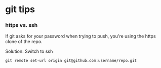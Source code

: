 # git tips

### https vs. ssh
If git asks for your password when trying to push, you're using the https clone of the repo.  

Solution: Switch to ssh  

`git remote set-url origin git@github.com:username/repo.git`
